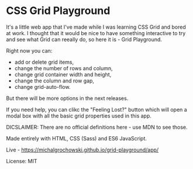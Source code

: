 # CSS Grid Playground

It's a little web app that I've made while I was learning CSS Grid and bored at work. I thought that it would be nice to have something interactive to try and see what Grid can reeally do, so here it is - Grid Playground.

Right now you can:
- add or delete grid items, 
- change the number of rows and column, 
- change grid container width and height, 
- change the column and row gap,
- change grid-auto-flow.

But there will be more options in the next releases.

If you need help, you can clikc the "Feeling Lost?" button which will open a modal box with all the basic grid properties used in this app.

DICSLAIMER: There are no official definitions here - use MDN to see those.

Made entirely with HTML, CSS (Sass) and ES6 JavaScript.

Live - https://michalgrochowski.github.io/grid-playground/app/

License: MIT